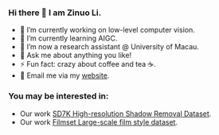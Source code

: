 ### Hi there 👋 I am Zinuo Li.

<!--
**zinuoli/zinuoli** is a ✨ _special_ ✨ repository because its `README.md` (this file) appears on your GitHub profile.

Here are some ideas to get you started:
-->

- 🔭 I’m currently working on low-level computer vision.
- 🌱 I’m currently learning AIGC.
- 👯 I’m now a research assistant @ University of Macau.
- 💬 Ask me about anything you like!
- ⚡ Fun fact: crazy about coffee and tea ☕️.
- 📧 Email me via my <a href="https://zinuoli.github.io/">website</a>.

### You may be interested in:
- Our work <a href="https://github.com/CXH-Research/DocShadow-SD7K">SD7K High-resolution Shadow Removal Dataset</a>.
- Our work <a href="https://github.com/CXH-Research/FilmNet">Filmset Large-scale film style dataset</a>.
